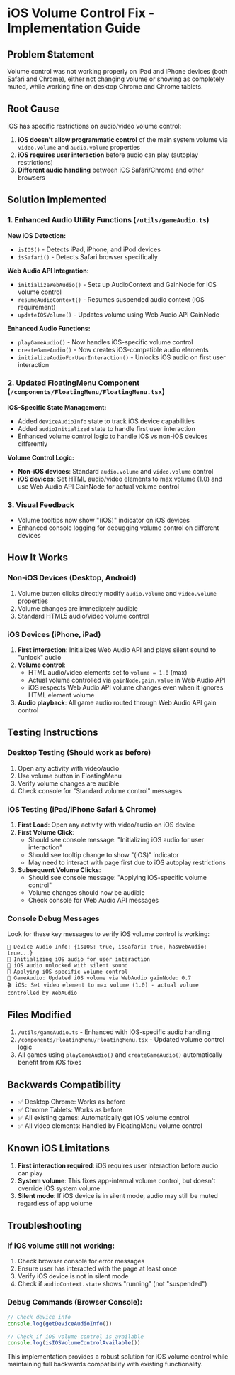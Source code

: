 # iOS Volume Control Fix - Implementation Guide

## Problem Statement
Volume control was not working properly on iPad and iPhone devices (both Safari and Chrome), either not changing volume or showing as completely muted, while working fine on desktop Chrome and Chrome tablets.

## Root Cause
iOS has specific restrictions on audio/video volume control:
1. **iOS doesn't allow programmatic control** of the main system volume via `video.volume` and `audio.volume` properties
2. **iOS requires user interaction** before audio can play (autoplay restrictions)
3. **Different audio handling** between iOS Safari/Chrome and other browsers

## Solution Implemented

### 1. Enhanced Audio Utility Functions (`/utils/gameAudio.ts`)

**New iOS Detection:**
- `isIOS()` - Detects iPad, iPhone, and iPod devices
- `isSafari()` - Detects Safari browser specifically

**Web Audio API Integration:**
- `initializeWebAudio()` - Sets up AudioContext and GainNode for iOS volume control
- `resumeAudioContext()` - Resumes suspended audio context (iOS requirement)
- `updateIOSVolume()` - Updates volume using Web Audio API GainNode

**Enhanced Audio Functions:**
- `playGameAudio()` - Now handles iOS-specific volume control
- `createGameAudio()` - Now creates iOS-compatible audio elements
- `initializeAudioForUserInteraction()` - Unlocks iOS audio on first user interaction

### 2. Updated FloatingMenu Component (`/components/FloatingMenu/FloatingMenu.tsx`)

**iOS-Specific State Management:**
- Added `deviceAudioInfo` state to track iOS device capabilities
- Added `audioInitialized` state to handle first user interaction
- Enhanced volume control logic to handle iOS vs non-iOS devices differently

**Volume Control Logic:**
- **Non-iOS devices**: Standard `audio.volume` and `video.volume` control
- **iOS devices**: Set HTML audio/video elements to max volume (1.0) and use Web Audio API GainNode for actual volume control

### 3. Visual Feedback
- Volume tooltips now show "(iOS)" indicator on iOS devices
- Enhanced console logging for debugging volume control on different devices

## How It Works

### Non-iOS Devices (Desktop, Android)
1. Volume button clicks directly modify `audio.volume` and `video.volume` properties
2. Volume changes are immediately audible
3. Standard HTML5 audio/video volume control

### iOS Devices (iPhone, iPad)
1. **First interaction**: Initializes Web Audio API and plays silent sound to "unlock" audio
2. **Volume control**:
   - HTML audio/video elements set to `volume = 1.0` (max)
   - Actual volume controlled via `gainNode.gain.value` in Web Audio API
   - iOS respects Web Audio API volume changes even when it ignores HTML element volume
3. **Audio playback**: All game audio routed through Web Audio API gain control

## Testing Instructions

### Desktop Testing (Should work as before)
1. Open any activity with video/audio
2. Use volume button in FloatingMenu
3. Verify volume changes are audible
4. Check console for "Standard volume control" messages

### iOS Testing (iPad/iPhone Safari & Chrome)
1. **First Load**: Open any activity with video/audio on iOS device
2. **First Volume Click**:
   - Should see console message: "Initializing iOS audio for user interaction"
   - Should see tooltip change to show "(iOS)" indicator
   - May need to interact with page first due to iOS autoplay restrictions
3. **Subsequent Volume Clicks**:
   - Should see console message: "Applying iOS-specific volume control"
   - Volume changes should now be audible
   - Check console for Web Audio API messages

### Console Debug Messages
Look for these key messages to verify iOS volume control is working:

```
🎵 Device Audio Info: {isIOS: true, isSafari: true, hasWebAudio: true...}
🎵 Initializing iOS audio for user interaction
🎵 iOS audio unlocked with silent sound
🍎 Applying iOS-specific volume control
🎵 GameAudio: Updated iOS volume via WebAudio gainNode: 0.7
🎬 iOS: Set video element to max volume (1.0) - actual volume controlled by WebAudio
```

## Files Modified
1. `/utils/gameAudio.ts` - Enhanced with iOS-specific audio handling
2. `/components/FloatingMenu/FloatingMenu.tsx` - Updated volume control logic
3. All games using `playGameAudio()` and `createGameAudio()` automatically benefit from iOS fixes

## Backwards Compatibility
- ✅ Desktop Chrome: Works as before
- ✅ Chrome Tablets: Works as before
- ✅ All existing games: Automatically get iOS volume control
- ✅ All video elements: Handled by FloatingMenu volume control

## Known iOS Limitations
1. **First interaction required**: iOS requires user interaction before audio can play
2. **System volume**: This fixes app-internal volume control, but doesn't override iOS system volume
3. **Silent mode**: If iOS device is in silent mode, audio may still be muted regardless of app volume

## Troubleshooting

### If iOS volume still not working:
1. Check browser console for error messages
2. Ensure user has interacted with the page at least once
3. Verify iOS device is not in silent mode
4. Check if `audioContext.state` shows "running" (not "suspended")

### Debug Commands (Browser Console):
```javascript
// Check device info
console.log(getDeviceAudioInfo())

// Check if iOS volume control is available
console.log(isIOSVolumeControlAvailable())
```

This implementation provides a robust solution for iOS volume control while maintaining full backwards compatibility with existing functionality.